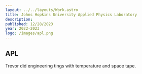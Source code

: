 ```yaml
---
layout: ../../layouts/Work.astro
title: Johns Hopkins University Applied Physics Laboratory
description:
published: 12/28/2023
year: 2022-2023
logo: /images/apl.png
---
```


## APL
Trevor did engineering tings with temperature and space tape. 